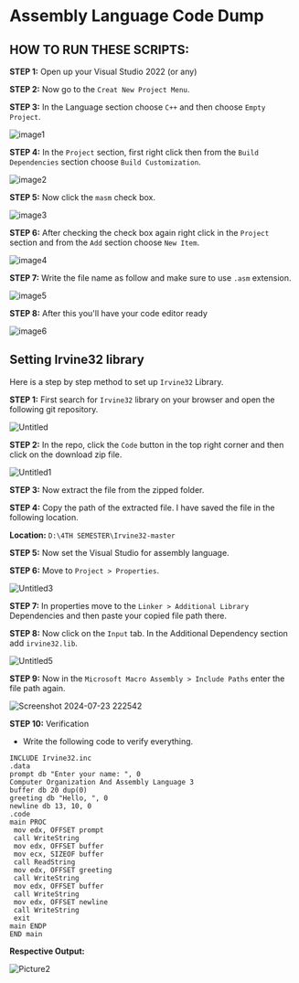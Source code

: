# Assembly Language Code Dump

## HOW TO RUN THESE SCRIPTS:

**STEP 1:** Open up your Visual Studio 2022 (or any)

**STEP 2:** Now go to the `Creat New Project Menu`.

**STEP 3:** In the Language section choose `C++` and then choose `Empty Project`.

![image1](https://github.com/user-attachments/assets/b72971df-7412-4d11-8aee-3391d9d73c15)

**STEP 4:** In the `Project` section, first right click then from the `Build Dependencies` section choose `Build Customization`.

![image2](https://github.com/user-attachments/assets/f9db49ef-0809-44b8-b29f-387f76c12f25)

**STEP 5:** Now click the `masm` check box.

![image3](https://github.com/user-attachments/assets/849c3086-384f-44ce-9c5e-5119624f9190)

**STEP 6:** After checking the check box again right click in the `Project` section and from the `Add` section choose `New Item`.

![image4](https://github.com/user-attachments/assets/7b17fe63-5c73-46aa-beb1-d647c1c2c22c)

**STEP 7:** Write the file name as follow and make sure to use `.asm` extension.

![image5](https://github.com/user-attachments/assets/df6a79cd-c170-4b07-85b9-c8e046288bc0)


**STEP 8:** After this you'll have your code editor ready

![image6](https://github.com/user-attachments/assets/b3b2a4be-07de-4476-93a0-39ea190113bb)


## Setting Irvine32 library

Here is a step by step method to set up `Irvine32` Library.

**STEP 1:** First search for `Irvine32` library on your browser and open the following git repository.

![Untitled](https://github.com/user-attachments/assets/ff05359e-6812-40e1-b1cf-6cb520e4ddef)


**STEP 2:** In the repo, click the `Code` button in the top right corner and then click on the download zip file.

![Untitled1](https://github.com/user-attachments/assets/140e5420-51cd-4289-a13f-9130fef16f79)

**STEP 3:** Now extract the file from the zipped folder.

**STEP 4:** Copy the path of the extracted file. I have saved the file in the following location.

**Location:** `D:\4TH SEMESTER\Irvine32-master`

**STEP 5:** Now set the Visual Studio for assembly language.

**STEP 6:** Move to `Project > Properties`.

![Untitled3](https://github.com/user-attachments/assets/50eb644d-61bb-405e-a08a-bfb114d35c2b)

**STEP 7:** In properties move to the `Linker > Additional Library` Dependencies and then paste your copied file path there.

**STEP 8:** Now click on the `Input` tab. In the Additional Dependency section add `irvine32.lib`.

![Untitled5](https://github.com/user-attachments/assets/a977fcc2-923a-4b25-a5e4-52b93327da64)

**STEP 9:** Now in the `Microsoft Macro Assembly > Include Paths` enter the file path again.

![Screenshot 2024-07-23 222542](https://github.com/user-attachments/assets/b743a6ac-4352-467e-9afb-fff555b46c43)


**STEP 10:** Verification

- Write the following code to verify everything.

```assembly
INCLUDE Irvine32.inc
.data
prompt db "Enter your name: ", 0
Computer Organization And Assembly Language 3
buffer db 20 dup(0)
greeting db "Hello, ", 0
newline db 13, 10, 0
.code
main PROC
 mov edx, OFFSET prompt
 call WriteString
 mov edx, OFFSET buffer
 mov ecx, SIZEOF buffer
 call ReadString
 mov edx, OFFSET greeting
 call WriteString
 mov edx, OFFSET buffer
 call WriteString
 mov edx, OFFSET newline
 call WriteString
 exit
main ENDP
END main
```

**Respective Output:**

![Picture2](https://github.com/user-attachments/assets/26b537c8-69e0-49bd-8558-af30371dcce6)
